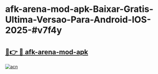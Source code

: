 # afk-arena-mod-apk-Baixar-Gratis-Ultima-Versao-Para-Android-IOS-2025-#v7f4y

# <h2><a href="https://ainizakaria.my?title=afk-arena-mod-apk&ref=24M">🔗👉 🔴 afk-arena-mod-apk</a></h2>

[![acn](https://github.com/user-attachments/assets/0f9c940e-d8b0-45ae-aac7-cd30a18b3e1c)](https://ainizakaria.my?title=afk-arena-mod-apk&ref=24M)

